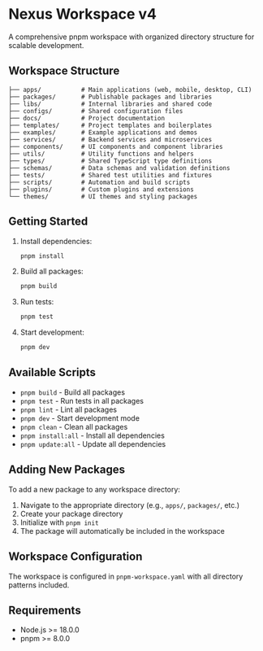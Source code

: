 # Nexus Workspace v4

A comprehensive pnpm workspace with organized directory structure for scalable development.

## Workspace Structure

```
├── apps/           # Main applications (web, mobile, desktop, CLI)
├── packages/       # Publishable packages and libraries
├── libs/           # Internal libraries and shared code
├── configs/        # Shared configuration files
├── docs/           # Project documentation
├── templates/      # Project templates and boilerplates
├── examples/       # Example applications and demos
├── services/       # Backend services and microservices
├── components/     # UI components and component libraries
├── utils/          # Utility functions and helpers
├── types/          # Shared TypeScript type definitions
├── schemas/        # Data schemas and validation definitions
├── tests/          # Shared test utilities and fixtures
├── scripts/        # Automation and build scripts
├── plugins/        # Custom plugins and extensions
└── themes/         # UI themes and styling packages
```

## Getting Started

1. Install dependencies:
   ```bash
   pnpm install
   ```

2. Build all packages:
   ```bash
   pnpm build
   ```

3. Run tests:
   ```bash
   pnpm test
   ```

4. Start development:
   ```bash
   pnpm dev
   ```

## Available Scripts

- `pnpm build` - Build all packages
- `pnpm test` - Run tests in all packages
- `pnpm lint` - Lint all packages
- `pnpm dev` - Start development mode
- `pnpm clean` - Clean all packages
- `pnpm install:all` - Install all dependencies
- `pnpm update:all` - Update all dependencies

## Adding New Packages

To add a new package to any workspace directory:

1. Navigate to the appropriate directory (e.g., `apps/`, `packages/`, etc.)
2. Create your package directory
3. Initialize with `pnpm init`
4. The package will automatically be included in the workspace

## Workspace Configuration

The workspace is configured in `pnpm-workspace.yaml` with all directory patterns included.

## Requirements

- Node.js >= 18.0.0
- pnpm >= 8.0.0
